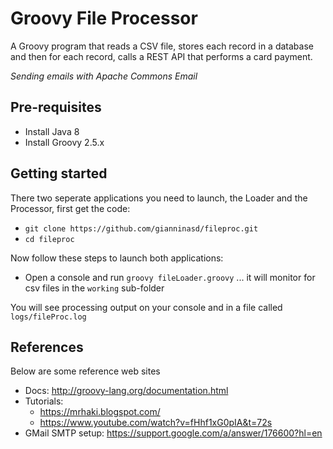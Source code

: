 Groovy File Processor
================
A Groovy program that reads a CSV file, stores each record in a database and then for each record, calls a REST API that performs a card payment.

*Sending emails with Apache Commons Email*

## Pre-requisites
* Install Java 8
* Install Groovy 2.5.x 

## Getting started
There two seperate applications you need to launch, the Loader and the Processor, first get the code:
* `git clone https://github.com/gianninasd/fileproc.git`
* `cd fileproc`

Now follow these steps to launch both applications:
* Open a console and run `groovy fileLoader.groovy` ... it will monitor for csv files in the `working` sub-folder

You will see processing output on your console and in a file called `logs/fileProc.log`

## References
Below are some reference web sites
* Docs: http://groovy-lang.org/documentation.html
* Tutorials:
  * https://mrhaki.blogspot.com/
  * https://www.youtube.com/watch?v=fHhf1xG0pIA&t=72s
* GMail SMTP setup: https://support.google.com/a/answer/176600?hl=en
